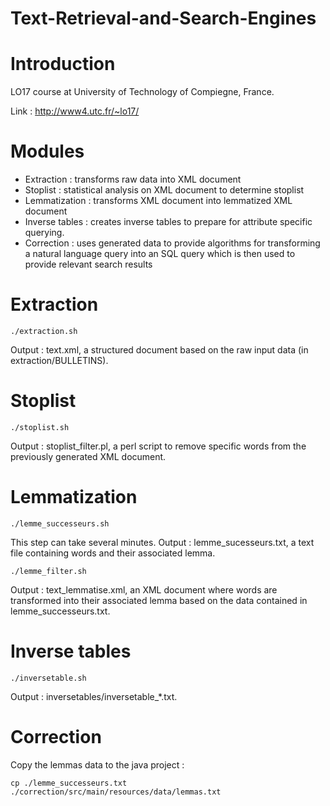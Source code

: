 # Text-Retrieval-and-Search-Engines

# Introduction

LO17 course at University of Technology of Compiegne, France.

Link : http://www4.utc.fr/~lo17/

# Modules

- Extraction : transforms raw data into XML document
- Stoplist : statistical analysis on XML document to determine stoplist
- Lemmatization : transforms XML document into lemmatized XML document
- Inverse tables : creates inverse tables to prepare for attribute specific querying.
- Correction : uses generated data to provide algorithms for transforming a natural language query into an SQL query which is then used to provide relevant search results

# Extraction

	./extraction.sh

Output : text.xml, a structured document based on the raw input data (in extraction/BULLETINS).

# Stoplist

	./stoplist.sh

Output : stoplist\_filter.pl, a perl script to remove specific words from the previously generated XML document.

# Lemmatization

	./lemme_successeurs.sh

This step can take several minutes.
Output : lemme\_sucesseurs.txt, a text file containing words and their associated lemma.

	./lemme_filter.sh

Output : text\_lemmatise.xml, an XML document where words are transformed into their associated lemma based on the data contained in lemme_successeurs.txt.

# Inverse tables

	./inversetable.sh

Output : inversetables/inversetable_*.txt.

# Correction

Copy the lemmas data to the java project :

	cp ./lemme_successeurs.txt ./correction/src/main/resources/data/lemmas.txt


